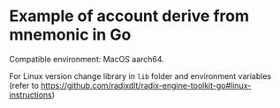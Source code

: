 # Example of account derive from mnemonic in Go

Compatible environment: MacOS aarch64.

For Linux version change library in `lib` folder and environment variables (refer to https://github.com/radixdlt/radix-engine-toolkit-go#linux-instructions)

